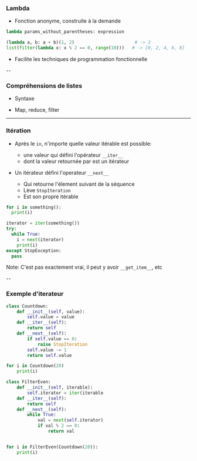 ### Lambda

- Fonction anonyme, construite à la demande

```python
lambda params_without_parentheses: expression
```

```python
(lambda a, b: a + b)(1, 2)                       # -> 3
list(filter(lambda x: x % 2 == 0, range(10)))   # -> [0, 2, 4, 6, 8]
```

- Facilite les techniques de programmation fonctionnelle

--

### Compréhensions de listes

- Syntaxe

- Map, reduce, filter

---

### Itération

- Après le `in`, n'importe quelle valeur itérable est possible:
  - une valeur qui défini l'opérateur `__iter__`
  - dont la valeur retournée par est un itérateur

- Un itérateur défini l'operateur `__next__`
  - Qui retourne l'élement suivant de la séquence
  - Lève `StopIteration`
  - Est son propre itérable

<div class="half">

~~~python
for i in something():
  print(i)
~~~

</div>
<div class="half">

~~~python
iterator = iter(something())
try:
  while True:
    i = next(iterator)
    print(i)
except StopException:
  pass
~~~

</div>

Note:
C'est pas exactement vrai, il peut y avoir `__get_item__`, etc

--

### Exemple d'iterateur

<div class="half" style='width:46%;'>

~~~python
class Countdown:
    def __init__(self, value):
        self.value = value
    def __iter__(self):
        return self
    def __next__(self):
        if self.value == 0:
            raise StopIteration
        self.value -= 1
        return self.value

for i in Countdown(20)
    print(i)
~~~

</div>
<div class="half" style='width:53%;'>

~~~python
class FilterEven:
    def __init__(self, iterable):
        self.iterator = iter(iterable)
    def __iter__(self):
        return self
    def __next__(self):
        while True:
            val = next(self.iterator)
            if val % 2 == 0:
                return val


for i in FilterEven(Countdown(20)):
    print(i)
~~~

</div>
